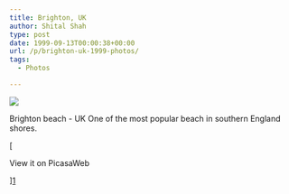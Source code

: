 ```yaml
---
title: Brighton, UK
author: Shital Shah
type: post
date: 1999-09-13T00:00:38+00:00
url: /p/brighton-uk-1999-photos/
tags:
  - Photos

---
```

[<img src="/images/posts/2004/03/brighton.jpg" class="alignleft size-full" />][1]

Brighton beach - UK One of the most popular beach in southern England shores.

[

View it on PicasaWeb

][1]

 [1]: https://picasaweb.google.com/111712720654017421562/BrightonUK?authuser=0&feat=directlink